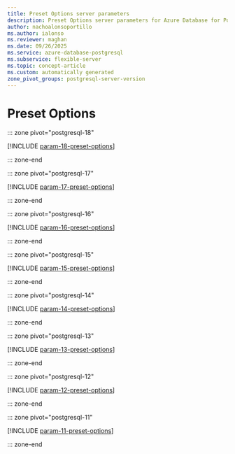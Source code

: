 ```yaml
---
title: Preset Options server parameters
description: Preset Options server parameters for Azure Database for PostgreSQL flexible server.
author: nachoalonsoportillo
ms.author: ialonso
ms.reviewer: maghan
ms.date: 09/26/2025
ms.service: azure-database-postgresql
ms.subservice: flexible-server
ms.topic: concept-article
ms.custom: automatically generated
zone_pivot_groups: postgresql-server-version
---
```

# Preset Options


::: zone pivot="postgresql-18"

[!INCLUDE [param-18-preset-options](./includes/param-18-preset-options.md)]

::: zone-end


::: zone pivot="postgresql-17"

[!INCLUDE [param-17-preset-options](./includes/param-17-preset-options.md)]

::: zone-end


::: zone pivot="postgresql-16"

[!INCLUDE [param-16-preset-options](./includes/param-16-preset-options.md)]

::: zone-end


::: zone pivot="postgresql-15"

[!INCLUDE [param-15-preset-options](./includes/param-15-preset-options.md)]

::: zone-end


::: zone pivot="postgresql-14"

[!INCLUDE [param-14-preset-options](./includes/param-14-preset-options.md)]

::: zone-end


::: zone pivot="postgresql-13"

[!INCLUDE [param-13-preset-options](./includes/param-13-preset-options.md)]

::: zone-end


::: zone pivot="postgresql-12"

[!INCLUDE [param-12-preset-options](./includes/param-12-preset-options.md)]

::: zone-end


::: zone pivot="postgresql-11"

[!INCLUDE [param-11-preset-options](./includes/param-11-preset-options.md)]

::: zone-end


